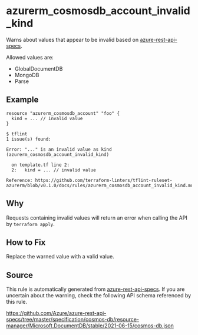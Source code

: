 <!--- This file generated by `tools/apispec-rule-gen/main.go`. DO NOT EDIT --->

# azurerm_cosmosdb_account_invalid_kind

Warns about values that appear to be invalid based on [azure-rest-api-specs](https://github.com/Azure/azure-rest-api-specs).

Allowed values are:
- GlobalDocumentDB
- MongoDB
- Parse

## Example

```hcl
resource "azurerm_cosmosdb_account" "foo" {
  kind = ... // invalid value
}
```

```
$ tflint
1 issue(s) found:

Error: "..." is an invalid value as kind (azurerm_cosmosdb_account_invalid_kind)

  on template.tf line 2:
  2:   kind = ... // invalid value

Reference: https://github.com/terraform-linters/tflint-ruleset-azurerm/blob/v0.1.0/docs/rules/azurerm_cosmosdb_account_invalid_kind.md

```

## Why

Requests containing invalid values will return an error when calling the API by `terraform apply`.

## How to Fix

Replace the warned value with a valid value.

## Source

This rule is automatically generated from [azure-rest-api-specs](https://github.com/Azure/azure-rest-api-specs). If you are uncertain about the warning, check the following API schema referenced by this rule.

https://github.com/Azure/azure-rest-api-specs/tree/master/specification/cosmos-db/resource-manager/Microsoft.DocumentDB/stable/2021-06-15/cosmos-db.json
